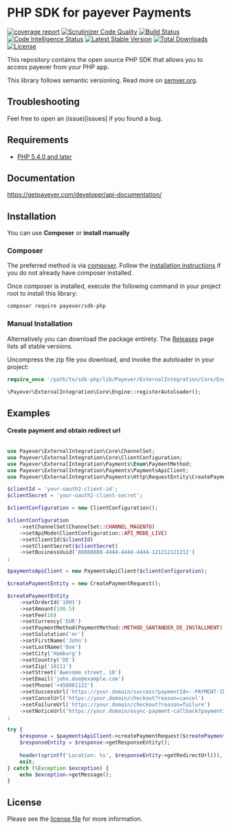 # PHP SDK for payever Payments
[![coverage report](http://gitlab.devpayever.com/backend/sdk.plugins/badges/master/coverage.svg)](http://gitlab.devpayever.com/backend/sdk.plugins/commits/master)
[![Scrutinizer Code Quality](https://scrutinizer-ci.com/g/payeverworldwide/sdk-php/badges/quality-score.png?b=master)](https://scrutinizer-ci.com/g/payeverworldwide/sdk-php/?branch=master)
[![Build Status](https://scrutinizer-ci.com/g/payeverworldwide/sdk-php/badges/build.png?b=master)](https://scrutinizer-ci.com/g/payeverworldwide/sdk-php/build-status/master)
[![Code Intelligence Status](https://scrutinizer-ci.com/g/payeverworldwide/sdk-php/badges/code-intelligence.svg?b=master)](https://scrutinizer-ci.com/code-intelligence)
[![Latest Stable Version](https://poser.pugx.org/payever/sdk-php/v/stable)](https://packagist.org/packages/payever/sdk-php)
[![Total Downloads](https://poser.pugx.org/payever/sdk-php/downloads)](https://packagist.org/packages/payever/sdk-php)
[![License](https://poser.pugx.org/payever/sdk-php/license)](https://packagist.org/packages/payever/sdk-php)

This repository contains the open source PHP SDK that allows you to access payever from your PHP app.

This library follows semantic versioning. Read more on [semver.org][1].

## Troubleshooting 

Feel free to open an (issue)[issues] if you found a bug.

## Requirements

* [PHP 5.4.0 and later][2]

## Documentation

https://getpayever.com/developer/api-documentation/

## Installation

You can use **Composer** or **install manually**

### Composer

The preferred method is via [composer][3]. Follow the
[installation instructions][4] if you do not already have
composer installed.

Once composer is installed, execute the following command in your project root to install this library:

```sh
composer require payever/sdk-php
```

### Manual Installation

Alternatively you can download the package entirety. The [Releases][5] page lists all stable versions.

Uncompress the zip file you download, and invoke the autoloader in your project:

```php
require_once '/path/to/sdk-php/lib/Payever/ExternalIntegration/Core/Engine.php';

\Payever\ExternalIntegration\Core\Engine::registerAutoloader();
```

## Examples

#### Create payment and obtain redirect url

```php

use Payever\ExternalIntegration\Core\ChannelSet;
use Payever\ExternalIntegration\Core\ClientConfiguration;
use Payever\ExternalIntegration\Payments\Enum\PaymentMethod;
use Payever\ExternalIntegration\Payments\PaymentsApiClient;
use Payever\ExternalIntegration\Payments\Http\RequestEntity\CreatePaymentRequest;

$clientId = 'your-oauth2-client-id';
$clientSecret = 'your-oauth2-client-secret';

$clientConfiguration = new ClientConfiguration();

$clientConfiguration
    ->setChannelSet(ChannelSet::CHANNEL_MAGENTO)
    ->setApiMode(ClientConfiguration::API_MODE_LIVE)
    ->setClientId($clientId)
    ->setClientSecret($clientSecret)
    ->setBusinessUuid('88888888-4444-4444-4444-121212121212')
;

$paymentsApiClient = new PaymentsApiClient($clientConfiguration);

$createPaymentEntity = new CreatePaymentRequest();

$createPaymentEntity
    ->setOrderId('1001')
    ->setAmount(100.5)
    ->setFee(10)
    ->setCurrency('EUR')
    ->setPaymentMethod(PaymentMethod::METHOD_SANTANDER_DE_INSTALLMENT)
    ->setSalutation('mr')
    ->setFirstName('John')
    ->setLastName('Doe')
    ->setCity('Hamburg')
    ->setCountry('DE')
    ->setZip('10111')
    ->setStreet('Awesome street, 10')
    ->setEmail('john.doe@example.com')
    ->setPhone('+450001122')
    ->setSuccessUrl('https://your.domain/success?paymentId=--PAYMENT-ID--')
    ->setCancelUrl('https://your.domain/checkout?reason=cancel')
    ->setFailureUrl('https://your.domain/checkout?reason=failure')
    ->setNoticeUrl('https://your.domain/async-payment-callback?paymentId=--PAYMENT-ID--')
;

try {
    $response = $paymentsApiClient->createPaymentRequest($createPaymentEntity);
    $responseEntity = $response->getResponseEntity();
    
    header(sprintf('Location: %s', $responseEntity->getRedirectUrl()), true);
    exit;
} catch (\Exception $exception) {
    echo $exception->getMessage();
}

```

## License

Please see the [license file][6] for more information.

[1]: http://semver.org
[2]: http://www.php.net/
[3]: https://getcomposer.org
[4]: https://getcomposer.org/doc/00-intro.md
[5]: ../../releases
[6]: LICENSE.md
